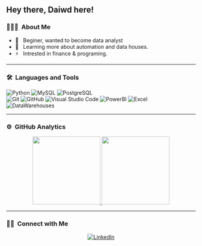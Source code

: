 ## Hey there, Daiwd here!

### 👨🏻‍💻 &nbsp;About Me

- 🤔 &nbsp; Beginer, wanted to become data analyst
- 🌱 &nbsp; Learning more about automation and data houses.
- ⚡️ &nbsp; Intrested in finance & programing.

---

### 🛠 &nbsp;Languages and Tools

  ![Python](https://img.shields.io/badge/-Python-333333?style=flat&logo=python)
  ![MySQL](https://img.shields.io/badge/-MySQL-333333?style=flat&logo=mysql)
  ![PostgreSQL](https://img.shields.io/badge/-PostgreSQL-336791?style=flat&logo=PostgreSQL)   
  ![Git](https://img.shields.io/badge/-Git-333333?style=flat&logo=git)
  ![GitHub](https://img.shields.io/badge/-GitHub-333333?style=flat&logo=github)
  ![Visual Studio Code](https://img.shields.io/badge/-Visual%20Studio%20Code-333333?style=flat&logo=visual-studio-code&logoColor=007ACC)
  ![PowerBI](https://img.shields.io/badge/-PowerBI-yellow?style=flat&logo=Soundcharts) 
  ![Excel](https://img.shields.io/badge/-Excel-35467?style=flat&logo=libreofficecalc) 
  ![DataWarehouses](https://img.shields.io/badge/-DataWarehouses-blue?style=flat&logo=databricks) 

---

### ⚙️ &nbsp;GitHub Analytics

<p align="center">
<a href="https://github.com/PychDawid">
  <img height="180em" src="https://github-readme-stats-eight-theta.vercel.app/api?username=PychDawid&show_icons=true&theme=buefy&include_all_commits=true&count_private=true"/>
  <img height="180em" src="https://github-readme-stats-eight-theta.vercel.app/api/top-langs/?username=PychDawid&layout=compact&langs_count=8&theme=buefy"/>
</a>
</p>

---

### 🤝🏻 &nbsp;Connect with Me 

<p align="center">
<a href="www.linkedin.com/in/dawid-pych-141991278"><img alt="LinkedIn" src="https://img.shields.io/badge/linkedin-DawidPych-blue"></a>
</p>